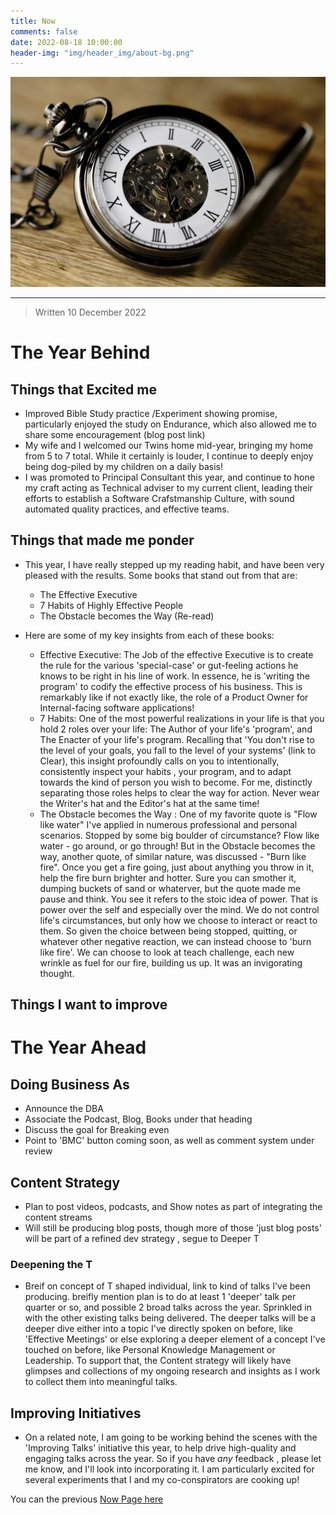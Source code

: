 ```yaml
---
title: Now
comments: false
date: 2022-08-18 10:00:00
header-img: "img/header_img/about-bg.png"
---
```


![photo](../img/page_img/clock.jpg)

---

> Written 10 December 2022

# The Year Behind

## Things that Excited me
- Improved Bible Study practice /Experiment showing promise, particularly enjoyed the study on Endurance, which also allowed me to share some encouragement (blog post link)
- My wife and I welcomed our Twins home mid-year, bringing my home from 5 to 7 total. While it certainly is louder, I continue to deeply enjoy being dog-piled by my children on a daily basis!
- I was promoted to Principal Consultant this year, and continue to hone my craft acting as Technical adviser to my current client, leading their efforts to establish a Software Crafstmanship Culture, with sound automated quality practices, and effective teams.

## Things that made me ponder
- This year, I have really stepped up my reading habit, and have been very pleased with the results. Some books that stand out from that are:
    -   The Effective Executive
    - 7 Habits of Highly Effective People
    - The Obstacle becomes the Way (Re-read)

- Here are some of my key insights from each of these books:
    - Effective Executive: The Job of the effective Executive is to create the rule for the various 'special-case' or gut-feeling actions he knows to be right in his line of work. In essence, he is 'writing the program' to codify the effective process of his business. This is remarkably like if not exactly like, the role of a Product Owner for Internal-facing software applications!
    - 7 Habits: One of the most powerful realizations in your life is that you hold 2 roles over your life: The Author of your life's 'program', and The Enacter of your life's program. Recalling that 'You don't rise to the level of your goals, you fall to the level of your systems' (link to Clear), this insight profoundly calls on you to intentionally, consistently inspect your habits , your program, and to adapt towards the kind of person you wish to become. For me, distinctly separating those roles helps to clear the way for action. Never wear the Writer's hat and the Editor's hat at the same time!
    - The Obstacle becomes the Way : One of my favorite quote is "Flow like water" I've applied in numerous professional and personal scenarios. Stopped by some big boulder of circumstance? Flow like water - go around, or go through! But in the Obstacle becomes the way, another quote, of similar nature, was discussed - "Burn like fire". Once you get a fire going, just about anything you throw in it, help the fire burn brighter and hotter. Sure you can smother it, dumping buckets of sand or whaterver, but the quote made me pause and think. You see it refers to the stoic idea of power. That is power over the self and especially over the mind. We do not control life's circumstances, but only how we choose to interact or react to them. So given the choice between being stopped, quitting, or whatever other negative reaction, we can instead choose to 'burn like fire'. We can choose to look at teach challenge, each new wrinkle as fuel for our fire, building us up. It was an invigorating thought.

## Things I want to improve

# The Year Ahead

## Doing Business As
- Announce the DBA
- Associate the Podcast, Blog, Books under that heading
- Discuss the goal for Breaking even
- Point to 'BMC' button coming soon, as well as comment system under review

## Content Strategy
- Plan to post videos, podcasts, and Show notes as part of integrating the content streams
- Will still be producing blog posts, though more of those 'just blog posts' will be part of a refined dev strategy , segue to Deeper T

### Deepening the T
- Breif on concept of T shaped individual, link to kind of talks I've been producing. breifly mention plan is to do at least 1 'deeper' talk per quarter or so, and possible 2 broad talks across the year. Sprinkled in with the other existing talks being delivered. The deeper talks will be a deeper dive either into a topic I've directly spoken on before, like 'Effective Meetings' or else exploring a deeper element of a concept I've touched on before, like Personal Knowledge Management or Leadership. To support that, the Content strategy will likely have glimpses and collections of my ongoing research and insights as I work to collect them into meaningful talks.

## Improving Initiatives
- On a related note, I am going to be working behind the scenes with the 'Improving Talks' initiative this year, to help drive high-quality and engaging talks across the year. So if you have _any_ feedback , please let me know, and I'll look into incorporating it. I am particularly excited for several experiments that I and my co-conspirators are cooking up!


You can the previous [Now Page here](./now/archive/now_20220818)

